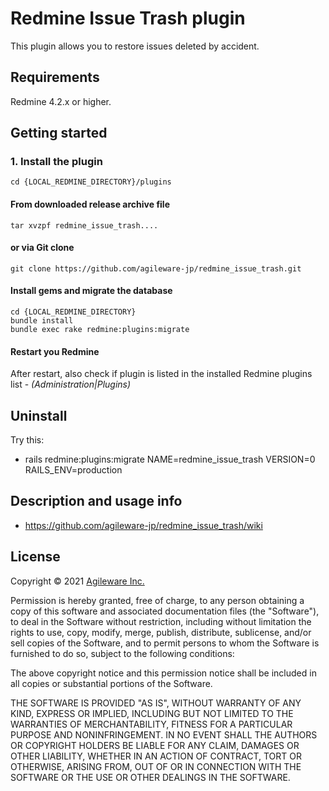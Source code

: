 # Redmine Issue Trash plugin

This plugin allows you to restore issues deleted by accident.

## Requirements
Redmine 4.2.x or higher.

## Getting started

### 1. Install the plugin

```shell
cd {LOCAL_REDMINE_DIRECTORY}/plugins
```

#### From downloaded release archive file

```shell
tar xvzpf redmine_issue_trash....
```

#### or via Git clone

```shell
git clone https://github.com/agileware-jp/redmine_issue_trash.git
```

#### Install gems and migrate the database

```shell
cd {LOCAL_REDMINE_DIRECTORY}
bundle install
bundle exec rake redmine:plugins:migrate
```

#### Restart you Redmine

After restart, also check if plugin is listed in the installed Redmine plugins list - _(Administration|Plugins)_

## Uninstall

Try this:

* rails redmine:plugins:migrate NAME=redmine_issue_trash VERSION=0
    RAILS_ENV=production

## Description and usage info

* <https://github.com/agileware-jp/redmine_issue_trash/wiki>

## License

Copyright &copy; 2021 [Agileware Inc.](http://agileware.jp)

Permission is hereby granted, free of charge, to any person obtaining a copy of this software and associated documentation files (the "Software"), to deal in the Software without restriction, including without limitation the rights to use, copy, modify, merge, publish, distribute, sublicense, and/or sell copies of the Software, and to permit persons to whom the Software is furnished to do so, subject to the following conditions:

The above copyright notice and this permission notice shall be included in all copies or substantial portions of the Software.

THE SOFTWARE IS PROVIDED "AS IS", WITHOUT WARRANTY OF ANY KIND, EXPRESS OR IMPLIED, INCLUDING BUT NOT LIMITED TO THE WARRANTIES OF MERCHANTABILITY, FITNESS FOR A PARTICULAR PURPOSE AND NONINFRINGEMENT. IN NO EVENT SHALL THE AUTHORS OR COPYRIGHT HOLDERS BE LIABLE FOR ANY CLAIM, DAMAGES OR OTHER LIABILITY, WHETHER IN AN ACTION OF CONTRACT, TORT OR OTHERWISE, ARISING FROM, OUT OF OR IN CONNECTION WITH THE SOFTWARE OR THE USE OR OTHER DEALINGS IN THE SOFTWARE.
